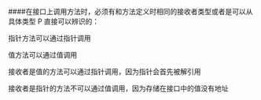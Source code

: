 ####在接口上调用方法时，必须有和方法定义时相同的接收者类型或者是可以从具体类型 P 直接可以辨识的：

指针方法可以通过指针调用 

值方法可以通过值调用

接收者是值的方法可以通过指针调用，因为指针会首先被解引用

接收者是指针的方法不可以通过值调用，因为存储在接口中的值没有地址
